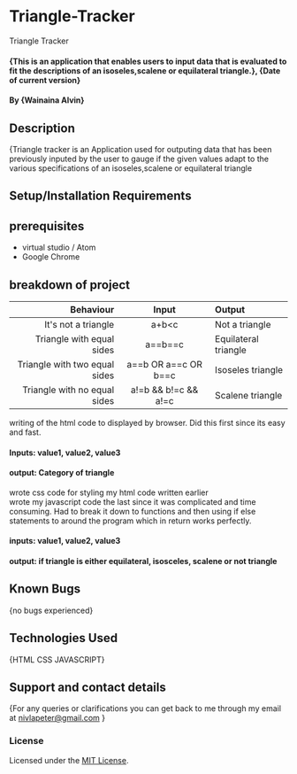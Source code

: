 # Triangle-Tracker
Triangle Tracker
#### {This is an application that enables users to input data that is evaluated to fit the descriptions of an isoseles,scalene or equilateral triangle.}, {Date of current version}
#### By **{Wainaina Alvin}**

## Description
{Triangle tracker is an Application used for outputing data that has been previously inputed by the user to gauge if the given values adapt to the various specifications of an isoseles,scalene or equilateral triangle

## Setup/Installation Requirements
## prerequisites

* virtual studio / Atom
* Google Chrome

## breakdown of project
|Behaviour                    |  Input              | Output                |
|----------------------------:|:-------------------:|:----------------------|
|It's not a triangle          |a+b<c                | Not a triangle      
|Triangle with equal sides    |a==b==c              |   Equilateral triangle|                           
|Triangle with two equal sides| a==b OR a==c OR b==c| Isoseles triangle     |                         
|Triangle with no equal sides | a!=b && b!=c && a!=c| Scalene triangle      | 



 writing of the html code to displayed by browser. Did this first since its easy and fast.<br/>
 #### Inputs: value1, value2, value3
 #### output: Category of triangle
 wrote css code for styling my html code written earlier<br/>
 wrote my javascript code the last since it was complicated and time consuming. Had to break it down to functions and then
 using if else statements to around the program which in return works perfectly.<br/>
 #### inputs: value1, value2, value3
 #### output: if triangle is either equilateral, isosceles, scalene or not triangle

## Known Bugs
{no bugs experienced}

## Technologies Used
{HTML
CSS
JAVASCRIPT}

## Support and contact details
{For any queries or clarifications you can get back to me through my email at nivlapeter@gmail.com }

### License
Licensed under the [MIT License](LICENSE).
